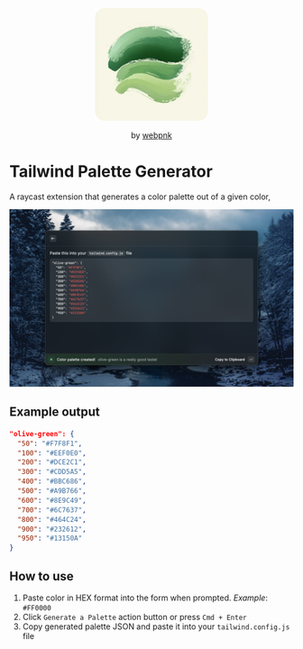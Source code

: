 <p align="center">
    <img src="./assets/extension-icon.png" width="200" height="200" />
</p>

<p align="center">
    by <a href="https://x.com/webpnk_dev">webpnk</a>
</p>

# Tailwind Palette Generator

A raycast extension that generates a color palette out of a given color, 

![screenshot](./metadata/tailwind-palette-generator-2.png)

## Example output

```json
"olive-green": {
  "50": "#F7F8F1",
  "100": "#EEF0E0",
  "200": "#DCE2C1",
  "300": "#CDD5A5",
  "400": "#BBC686",
  "500": "#A9B766",
  "600": "#8E9C49",
  "700": "#6C7637",
  "800": "#464C24",
  "900": "#232612",
  "950": "#13150A"
}
```

## How to use

1. Paste color in HEX format into the form when prompted. _Example_: `#FF0000`
2. Click `Generate a Palette` action button or press `Cmd + Enter`
3. Copy generated palette JSON and paste it into your `tailwind.config.js` file